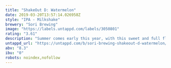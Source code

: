 ```yaml
---
title: "ShakeOut D: Watermelon"
date: 2019-03-20T13:57:14.026958Z
style: "IPA - Milkshake"
brewery: "Sori Brewing"
image: "https://labels.untappd.com/labels/3050801"
rating: "3.61"
description: "Summer comes early this year, with this sweet and full flavored Shake style IPA. This is what you get when you add one metric ton of watermelon into a ShakeOut. Then we backed it up with a massive double dry-hopping of 80% Mosaic and 20% Citra."
untappd_url: "https://untappd.com/b/sori-brewing-shakeout-d-watermelon/3050801"
abv: "8.3"
ibu: "0"
robots: noindex,nofollow
---
```

